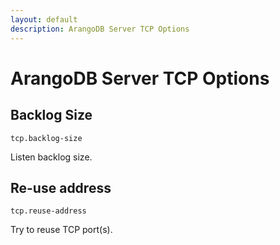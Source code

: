 ```yaml
---
layout: default
description: ArangoDB Server TCP Options
---
```

# ArangoDB Server TCP Options

## Backlog Size

`tcp.backlog-size`

Listen backlog size.

## Re-use address

`tcp.reuse-address`

Try to reuse TCP port(s).
